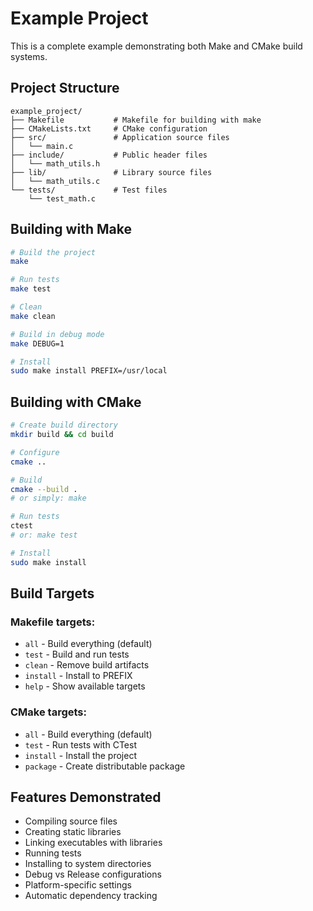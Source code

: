# Example Project

This is a complete example demonstrating both Make and CMake build systems.

## Project Structure

```
example_project/
├── Makefile           # Makefile for building with make
├── CMakeLists.txt     # CMake configuration
├── src/               # Application source files
│   └── main.c
├── include/           # Public header files
│   └── math_utils.h
├── lib/               # Library source files
│   └── math_utils.c
└── tests/             # Test files
    └── test_math.c
```

## Building with Make

```bash
# Build the project
make

# Run tests
make test

# Clean
make clean

# Build in debug mode
make DEBUG=1

# Install
sudo make install PREFIX=/usr/local
```

## Building with CMake

```bash
# Create build directory
mkdir build && cd build

# Configure
cmake ..

# Build
cmake --build .
# or simply: make

# Run tests
ctest
# or: make test

# Install
sudo make install
```

## Build Targets

### Makefile targets:
- `all` - Build everything (default)
- `test` - Build and run tests
- `clean` - Remove build artifacts
- `install` - Install to PREFIX
- `help` - Show available targets

### CMake targets:
- `all` - Build everything (default)
- `test` - Run tests with CTest
- `install` - Install the project
- `package` - Create distributable package

## Features Demonstrated

- Compiling source files
- Creating static libraries
- Linking executables with libraries
- Running tests
- Installing to system directories
- Debug vs Release configurations
- Platform-specific settings
- Automatic dependency tracking
